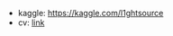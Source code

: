 * kaggle: https://kaggle.com/l1ghtsource
* cv: [link](https://drive.google.com/file/d/1axuMxjlEYzr2WH_1VBfE021bw-a2fSKC/view?usp=sharing)
